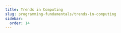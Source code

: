 ```yaml
---
title: Trends in Computing
slug: programming-fundamentals/trends-in-computing
sidebar:
  order: 14
---
```

